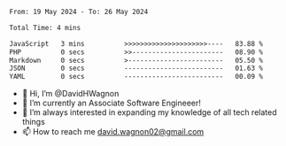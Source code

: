 <!--START_SECTION:waka-->

```txt
From: 19 May 2024 - To: 26 May 2024

Total Time: 4 mins

JavaScript   3 mins          >>>>>>>>>>>>>>>>>>>>>----   83.88 %
PHP          0 secs          >>-----------------------   08.90 %
Markdown     0 secs          >------------------------   05.50 %
JSON         0 secs          -------------------------   01.63 %
YAML         0 secs          -------------------------   00.09 %
```

<!--END_SECTION:waka-->

- 👋 Hi, I’m @DavidHWagnon
- 👀 I’m currently an Associate Software Engineeer!
- 🌱 I’m always interested in expanding my knowledge of all tech related things
- 📫 How to reach me david.wagnon02@gmail.com

<!---
DavidHWagnon/DavidHWagnon is a ✨ special ✨ repository because its `README.md` (this file) appears on your GitHub profile.
You can click the Preview link to take a look at your changes.
--->
